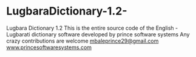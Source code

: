 # LugbaraDictionary-1.2-
Lugbara Dictionary 1.2
This is the entire source code of the English - Lugbarati dictionary software developed by prince software systems
Any crazy contributions are welcome
mbaleprince29@gmail.com
www.princesoftwaresystems.com
